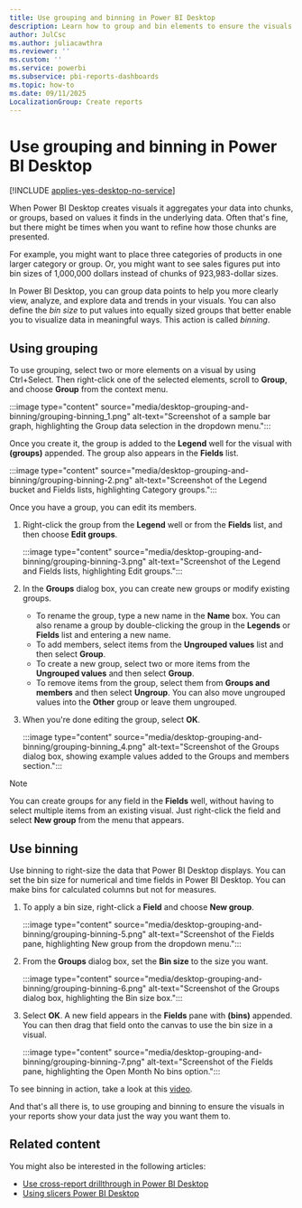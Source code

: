 ```yaml
---
title: Use grouping and binning in Power BI Desktop
description: Learn how to group and bin elements to ensure the visuals in your reports show your data the way you want them to.
author: JulCsc
ms.author: juliacawthra
ms.reviewer: ''
ms.custom: ''
ms.service: powerbi
ms.subservice: pbi-reports-dashboards
ms.topic: how-to
ms.date: 09/11/2025
LocalizationGroup: Create reports
---
```


# Use grouping and binning in Power BI Desktop

[!INCLUDE [applies-yes-desktop-no-service](../includes/applies-yes-desktop-no-service.md)]

When Power BI Desktop creates visuals it aggregates your data into chunks, or groups, based on values it finds in the underlying data. Often that's fine, but there might be times when you want to refine how those chunks are presented.

For example, you might want to place three categories of products in one larger category or group. Or, you might want to see sales figures put into bin sizes of 1,000,000 dollars instead of chunks of 923,983-dollar sizes.

In Power BI Desktop, you can group data points to help you more clearly view, analyze, and explore data and trends in your visuals. You can also define the *bin size* to put values into equally sized groups that better enable you to visualize data in meaningful ways. This action is called *binning*.

## Using grouping

To use grouping, select two or more elements on a visual by using Ctrl+Select. Then right-click one of the selected elements, scroll to **Group**, and choose **Group** from the context menu.

:::image type="content" source="media/desktop-grouping-and-binning/grouping-binning_1.png" alt-text="Screenshot of a sample bar graph, highlighting the Group data selection in the dropdown menu.":::

Once you create it, the group is added to the **Legend** well for the visual with **(groups)** appended. The group also appears in the **Fields** list.

:::image type="content" source="media/desktop-grouping-and-binning/grouping-binning-2.png" alt-text="Screenshot of the Legend bucket and Fields lists, highlighting Category groups.":::

Once you have a group, you can edit its members.

1. Right-click the group from the **Legend** well or from the **Fields** list, and then choose **Edit groups**.

    :::image type="content" source="media/desktop-grouping-and-binning/grouping-binning-3.png" alt-text="Screenshot of the Legend and Fields lists, highlighting Edit groups.":::

1. In the **Groups** dialog box, you can create new groups or modify existing groups.
   - To rename the group, type a new name in the **Name** box. You can also rename a group by double-clicking the group in the **Legends** or **Fields** list and entering a new name.
   - To add members, select items from the **Ungrouped values** list and then select **Group**.
   - To create a new group, select two or more items from the **Ungrouped values** and then select **Group**.
   - To remove items from the group, select them from **Groups and members** and then select **Ungroup**. You can also move ungrouped values into the **Other** group or leave them ungrouped.
1. When you're done editing the group, select **OK**.

    :::image type="content" source="media/desktop-grouping-and-binning/grouping-binning_4.png" alt-text="Screenshot of the Groups dialog box, showing example values added to the Groups and members section.":::

> [!NOTE]
> You can create groups for any field in the **Fields** well, without having to select multiple items from an existing visual. Just right-click the field and select **New group** from the menu that appears.

## Use binning

Use binning to right-size the data that Power BI Desktop displays. You can set the bin size for numerical and time fields in Power BI Desktop. You can make bins for calculated columns but not for measures.

1. To apply a bin size, right-click a **Field** and choose **New group**.

    :::image type="content" source="media/desktop-grouping-and-binning/grouping-binning-5.png" alt-text="Screenshot of the Fields pane, highlighting New group from the dropdown menu.":::

1. From the **Groups** dialog box, set the **Bin size** to the size you want.

    :::image type="content" source="media/desktop-grouping-and-binning/grouping-binning-6.png" alt-text="Screenshot of the Groups dialog box, highlighting the Bin size box.":::

1. Select **OK**. A new field appears in the **Fields** pane with **(bins)** appended. You can then drag that field onto the canvas to use the bin size in a visual.

    :::image type="content" source="media/desktop-grouping-and-binning/grouping-binning-7.png" alt-text="Screenshot of the Fields pane, highlighting the Open Month No bins option.":::

To see binning in action, take a look at this [video](https://www.youtube.com/watch?v=BRvdZSfO0DY).

And that's all there is, to use grouping and binning to ensure the visuals in your reports show your data just the way you want them to.

## Related content

You might also be interested in the following articles:

- [Use cross-report drillthrough in Power BI Desktop](desktop-drillthrough.md)
- [Using slicers Power BI Desktop](../visuals/power-bi-visualization-slicers.md)
